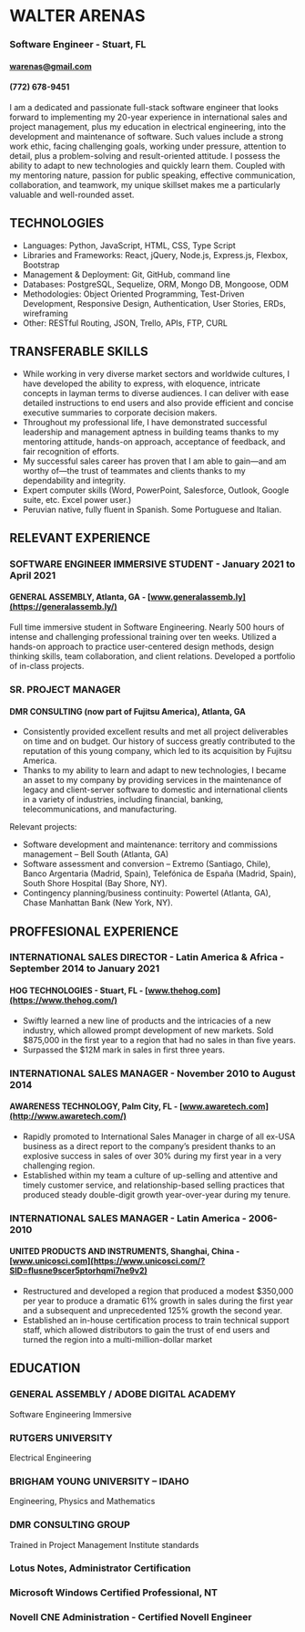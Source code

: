 # WALTER ARENAS
### Software Engineer - Stuart, FL
#### warenas@gmail.com
#### (772) 678-9451

I am a dedicated and passionate full-stack software engineer that looks forward to implementing my 20-year experience in international sales and project management, plus my education in electrical engineering, into the development and maintenance of software. Such values include a strong work ethic, facing challenging goals, working under pressure, attention to detail, plus a problem-solving and result-oriented attitude. I possess the ability to adapt to new technologies and quickly learn them. Coupled with my mentoring nature, passion for public speaking, effective communication, collaboration, and teamwork, my unique skillset makes me a particularly valuable and well-rounded asset.

## TECHNOLOGIES
- Languages: Python, JavaScript, HTML, CSS, Type Script
- Libraries and Frameworks: React, jQuery, Node.js, Express.js, Flexbox, Bootstrap
- Management & Deployment: Git, GitHub, command line
- Databases: PostgreSQL, Sequelize, ORM, Mongo DB, Mongoose, ODM
- Methodologies: Object Oriented Programming, Test-Driven Development, Responsive Design, Authentication, User Stories, ERDs, wireframing
- Other: RESTful Routing, JSON, Trello, APIs, FTP, CURL

## TRANSFERABLE SKILLS
- While working in very diverse market sectors and worldwide cultures, I have developed the ability to express, with eloquence, intricate concepts in layman terms to diverse audiences. I can deliver with ease detailed instructions to end users and also provide efficient and concise executive summaries to corporate decision makers. 
- Throughout my professional life, I have demonstrated successful leadership and management aptness in building teams thanks to my mentoring attitude, hands-on approach, acceptance of feedback, and fair recognition of efforts.
- My successful sales career has proven that I am able to gain—and am worthy of—the trust of teammates and clients thanks to my dependability and integrity.
- Expert computer skills (Word, PowerPoint, Salesforce, Outlook, Google suite, etc.  Excel power user.)
- Peruvian native, fully fluent in Spanish.  Some Portuguese and Italian.

## RELEVANT EXPERIENCE
### SOFTWARE ENGINEER IMMERSIVE STUDENT - January 2021 to April 2021
#### GENERAL ASSEMBLY, Atlanta, GA - [www.generalassemb.ly](https://generalassemb.ly/)

Full time immersive student in Software Engineering. Nearly 500 hours of intense and challenging professional training over ten weeks. Utilized a hands-on approach to practice user-centered design methods, design thinking skills, team collaboration, and client relations. Developed a portfolio of in-class projects.



### SR. PROJECT MANAGER
#### DMR CONSULTING (now part of Fujitsu America), Atlanta, GA  

- Consistently provided excellent results and met all project deliverables on time and on budget. Our history of success greatly contributed to the reputation of this young company, which led to its acquisition by Fujitsu America.
- Thanks to my ability to learn and adapt to new technologies, I became an asset to my company by providing services in the maintenance of legacy and client-server software to domestic and international clients in a variety of industries, including financial, banking, telecommunications, and manufacturing.

Relevant projects:
- Software development and maintenance: territory and commissions management – Bell South (Atlanta, GA) 
- Software assessment and conversion – Extremo (Santiago, Chile), Banco Argentaria (Madrid, Spain), Telefónica de España (Madrid, Spain), South Shore Hospital (Bay Shore, NY).
- Contingency planning/business continuity: Powertel (Atlanta, GA), Chase Manhattan Bank (New York, NY).

## PROFFESIONAL EXPERIENCE
### INTERNATIONAL SALES DIRECTOR - Latin America & Africa - September 2014 to January 2021
#### HOG TECHNOLOGIES - Stuart, FL - [www.thehog.com](https://www.thehog.com/)

- Swiftly learned a new line of products and the intricacies of a new industry, which allowed prompt development of new markets. Sold $875,000 in the first year to a region that had no sales in than five years. 
- Surpassed the $12M mark in sales in first three years.

### INTERNATIONAL SALES MANAGER - November 2010 to August 2014
#### AWARENESS TECHNOLOGY, Palm City, FL - [www.awaretech.com](http://www.awaretech.com/)

- Rapidly promoted to International Sales Manager in charge of all ex-USA business as a direct report to the company’s president thanks to an explosive success in sales of over 30% during my first year in a very challenging region.
- Established within my team a culture of up-selling and attentive and timely customer service, and relationship-based selling practices that produced steady double-digit growth year-over-year during my tenure.

### INTERNATIONAL SALES MANAGER - Latin America - 2006-2010
#### UNITED PRODUCTS AND INSTRUMENTS, Shanghai, China - [www.unicosci.com](https://www.unicosci.com/?SID=flusne9scer5ptorhqmi7ne9v2)

- Restructured and developed a region that produced a modest $350,000 per year to produce a dramatic 61% growth in sales during the first year and a subsequent and unprecedented 125% growth the second year. 
- Established an in-house certification process to train technical support staff, which allowed distributors to gain the trust of end users and turned the region into a multi-million-dollar market

## EDUCATION

### GENERAL ASSEMBLY / ADOBE DIGITAL ACADEMY
Software Engineering Immersive
### RUTGERS UNIVERSITY
Electrical Engineering
### BRIGHAM YOUNG UNIVERSITY – IDAHO
Engineering, Physics and Mathematics
### DMR CONSULTING GROUP
Trained in Project Management Institute standards
### Lotus Notes, Administrator Certification
### Microsoft Windows Certified Professional, NT 
### Novell CNE Administration - Certified Novell Engineer


